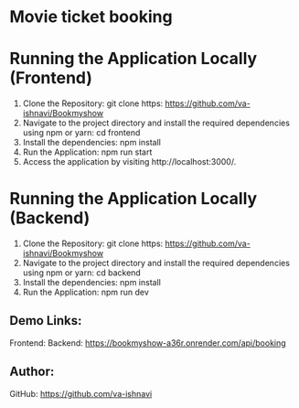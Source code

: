 # Movie ticket booking
# Running the Application Locally (Frontend)
1. Clone the Repository:
   git clone https: https://github.com/va-ishnavi/Bookmyshow
2. Navigate to the project directory and install the required 
   dependencies using npm or yarn:
   cd frontend
3. Install the dependencies:
   npm install
4. Run the Application: 
   npm run start
5. Access the application by visiting http://localhost:3000/.
   
# Running the Application Locally (Backend)
1. Clone the Repository:
   git clone https: https://github.com/va-ishnavi/Bookmyshow
2. Navigate to the project directory and install the required 
   dependencies using npm or yarn:
   cd backend
3. Install the dependencies:
   npm install
4. Run the Application: 
   npm run dev
## Demo Links:
Frontend:
Backend: https://bookmyshow-a36r.onrender.com/api/booking
   
## Author:
GitHub: https://github.com/va-ishnavi
   


